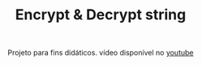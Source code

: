 <h1 align="center">Encrypt & Decrypt string</h1>


<br />
<p align="center">
Projeto para fins didáticos.
vídeo disponível no <a href="https://youtu.be/1Gl-kRtfJes">youtube</a>
</p>